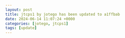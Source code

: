 ```yaml
---
layout: post
title: jtcps1 by jotego has been updated to a1ffbab
date: 2024-06-14 11:07:24 +0000
categories: [jotego, jtcps1]
tags: [update]
---
```


